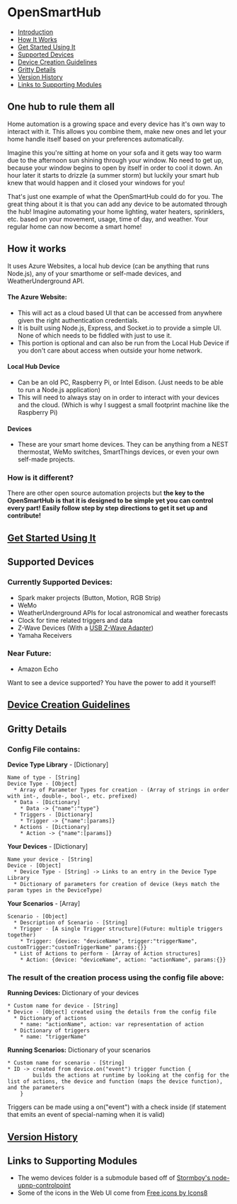 # OpenSmartHub

* [Introduction](#one-hub-to-rule-them-all)
* [How It Works](#how-it-works)
* [Get Started Using It](GetStartedUsing.md)
* [Supported Devices](#supported-devices)
* [Device Creation Guidelines](DeviceCreationGuidelines.md)
* [Gritty Details](#gritty-details)
* [Version History](VersionHistory.md)
* [Links to Supporting Modules](#links-to-supporting-modules)

## One hub to rule them all

Home automation is a growing space and every device has it's own way to interact with it. This allows you combine them, make new ones and let your home handle itself based on your preferences automatically.

Imagine this you're sitting at home on your sofa and it gets way too warm due to the afternoon sun shining through your window. No need to get up, because your window begins to open by itself in order to cool it down. An hour later it starts to drizzle (a summer storm) but luckily your smart hub knew that would happen and it closed your windows for you!

That's just one example of what the OpenSmartHub could do for you. The great thing about it is that you can add any device to be automated through the hub! Imagine automating your home lighting, water heaters, sprinklers, etc. based on your movement, usage, time of day, and weather. Your regular home can now become a smart home!

## How it works
It uses Azure Websites, a local hub device (can be anything that runs Node.js), any of your smarthome or self-made devices, and WeatherUnderground API.

#### The Azure Website:
* This will act as a cloud based UI that can be accessed from anywhere given the right authentication credentials.
* It is built using Node.js, Express, and Socket.io to provide a simple UI. None of which needs to be fiddled with just to use it.
* This portion is optional and can also be run from the Local Hub Device if you don't care about access when outside your home network.

#### Local Hub Device
* Can be an old PC, Raspberry Pi, or Intel Edison. (Just needs to be able to run a Node.js application)
* This will need to always stay on in order to interact with your devices and the cloud. (Which is why I suggest a small footprint machine like the Raspberry Pi)

#### Devices
* These are your smart home devices. They can be anything from a NEST thermostat, WeMo switches, SmartThings devices, or even your own self-made projects.

### How is it different?
There are other open source automation projects but **the key to the OpenSmartHub is that it is designed to be simple yet you can control every part! Easily follow step by step directions to get it set up and contribute!**

## [Get Started Using It](GetStartedUsing.md)

## Supported Devices

### Currently Supported Devices:
  * Spark maker projects (Button, Motion, RGB Strip)
  * WeMo
  * WeatherUnderground APIs for local astronomical and weather forecasts
  * Clock for time related triggers and data
  * Z-Wave Devices (With a [USB Z-Wave Adapter](http://amzn.to/1AByX3j))
  * Yamaha Receivers

### Near Future:
  * Amazon Echo

Want to see a device supported? You have the power to add it yourself!

## [Device Creation Guidelines](DeviceCreationGuidelines.md)

## Gritty Details

### Config File contains:

  **Device Type Library** - [Dictionary]

    Name of type - [String]
    Device Type - [Object]
      * Array of Parameter Types for creation - (Array of strings in order with int-, double-, bool-, etc. prefixed)
      * Data - [Dictionary]
        * Data -> {"name":"type"}
      * Triggers - [Dictionary]
        * Trigger -> {"name":[params]}
      * Actions - [Dictionary]
        * Action -> {"name":[params]}

  **Your Devices** - [Dictionary]

    Name your device - [String]
    Device - [Object]
      * Device Type - [String] -> Links to an entry in the Device Type Library
      * Dictionary of parameters for creation of device (keys match the param types in the DeviceType)

  **Your Scenarios** - [Array]

    Scenario - [Object]
      * Description of Scenario - [String]
      * Trigger - [A single Trigger structure](Future: multiple triggers together)
        * Trigger: {device: "deviceName", trigger:"triggerName", customTrigger:"customTriggerName" params:{}}
      * List of Actions to perform - [Array of Action structures]
        * Action: {device: "deviceName", action: "actionName", params:{}}

### The result of the creation process using the config file above:
  **Running Devices:** Dictionary of your devices

    * Custom name for device - [String]
    * Device - [Object] created using the details from the config file
      * Dictionary of actions
        * name: "actionName", action: var representation of action
      * Dictionary of triggers
        * name: "triggerName"

  **Running Scenarios:** Dictionary of your scenarios

    * Custom name for scenario - [String]
    * ID -> created from device.on("event") trigger function {
            builds the actions at runtime by looking at the config for the list of actions, the device and function (maps the device function), and the parameters
        }

Triggers can be made using a on("event") with a check inside (if statement that emits an event of special-naming when it is valid)

## [Version History](VersionHistory.md)

## Links to Supporting Modules

* The wemo devices folder is a submodule based off of [Stormboy's node-upnp-controlpoint](https://github.com/stormboy/node-upnp-controlpoint)
* Some of the icons in the Web UI come from [Free icons by Icons8](https://icons8.com/)

